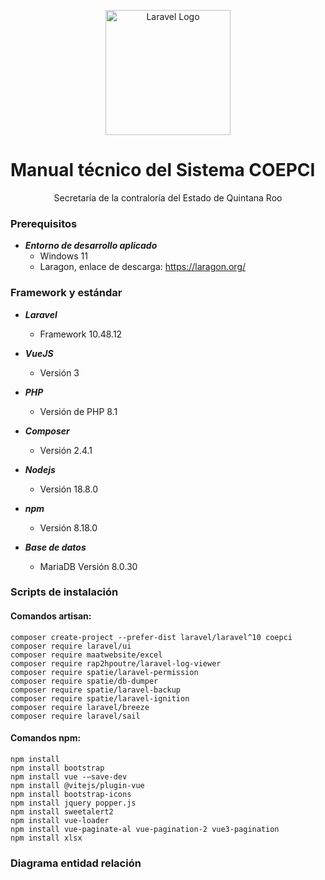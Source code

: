 <p align="center"><a href="https://qroo.gob.mx/secoes/" target="_blank"><img src="https://www.aseqroo.mx/entrega_recepcion/assets/img/secoes.jpg" width="200" alt="Laravel Logo"></a></p>

# Manual técnico del Sistema COEPCI
<p align="center" >Secretaría de la contraloría del Estado de Quintana Roo</p>

### **Prerequisitos**

- ***Entorno de desarrollo aplicado***
    - Windows 11
    - Laragon, enlace de descarga: <https://laragon.org/>

### **Framework y estándar**

- ***Laravel***
    - Framework 10.48.12

- ***VueJS***
    - Versión 3

- ***PHP***
    - Versión de PHP 8.1

- ***Composer***
    - Versión 2.4.1

- ***Nodejs***
    - Versión 18.8.0

- ***npm***
    - Versión 8.18.0

- ***Base de datos***
    - MariaDB Versión 8.0.30

### **Scripts de instalación**
#### Comandos artisan:
`composer create-project --prefer-dist laravel/laravel^10 coepci`<br>
`composer require laravel/ui`<br>
`composer require maatwebsite/excel`<br>
`composer require rap2hpoutre/laravel-log-viewer`<br>
`composer require spatie/laravel-permission`<br>
`composer require spatie/db-dumper`<br>
`composer require spatie/laravel-backup`<br>
`composer require spatie/laravel-ignition`<br>
`composer require laravel/breeze`<br>
`composer require laravel/sail`<br>

#### Comandos npm:
`npm install`<br>
`npm install bootstrap`<br>
`npm install vue -–save-dev `<br>
`npm install @vitejs/plugin-vue`<br>
`npm install bootstrap-icons`<br>
`npm install jquery popper.js`<br>
`npm install sweetalert2`<br>
`npm install vue-loader`<br>
`npm install vue-paginate-al vue-pagination-2 vue3-pagination`<br>
`npm install xlsx`<br>

### **Diagrama entidad relación**
